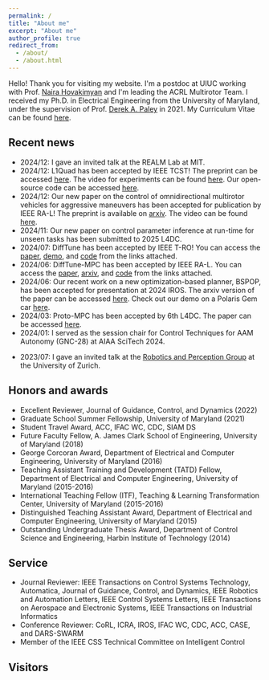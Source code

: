 ```yaml
---
permalink: /
title: "About me"
excerpt: "About me"
author_profile: true
redirect_from: 
  - /about/
  - /about.html
---
```

Hello! Thank you for visiting my website. I'm a postdoc at UIUC working with Prof. [Naira Hovakimyan](https://naira.mechse.illinois.edu/) and I'm leading the ACRL Multirotor Team. I received my Ph.D. in Electrical Engineering from the University of Maryland, under the supervision of Prof. [Derek A. Paley](https://aero.umd.edu/clark/faculty/58/Derek-A-Paley) in 2021. My Curriculum Vitae can be found [here](https://github.com/Sheng-Cheng/Sheng-Cheng.github.io/blob/master/files/CV_Sheng_UIUC.pdf).

Recent news
------
* 2024/12: I gave an invited talk at the REALM Lab at MIT.
* 2024/12: L1Quad has been accepted by IEEE TCST! The preprint can be accessed [here](https://arxiv.org/abs/2302.07208). The video for experiments can be found [here](https://youtu.be/18-2OqTRJ50?si=jV_EzJ8YnPSNoCVU). Our open-source code can be accessed [here](https://github.com/sigma-pi/L1Quad).
* 2024/12: Our new paper on the control of omnidirectional multirotor vehicles for aggressive maneuvers has been accepted for publication by IEEE RA-L! The preprint is available on [arxiv](https://arxiv.org/abs/2209.10024). The video can be found [here](https://www.youtube.com/watch?v=el9hllYO9r8).
* 2024/11: Our new paper on control parameter inference at run-time for unseen tasks has been submitted to 2025 L4DC.
* 2024/07: DiffTune has been accepted by IEEE T-RO! You can access the [paper](https://ieeexplore.ieee.org/abstract/document/10599619), [demo](https://www.youtube.com/watch?v=g42UxcIHUdg), and [code](https://github.com/Sheng-Cheng/DiffTuneOpenSource) from the links attached.
* 2024/06: DiffTune-MPC has been accepted by IEEE RA-L. You can access the [paper](https://ieeexplore.ieee.org/abstract/document/10584257), [arxiv](https://arxiv.org/abs/2312.11384), and [code](https://github.com/RonaldTao/DiffTune-MPC) from the links attached.
* 2024/06: Our recent work on a new optimization-based planner, BSPOP, has been accepted for presentation at 2024 IROS. The arxiv version of the paper can be accessed [here](https://arxiv.org/abs/2404.00133). Check out our demo on a Polaris Gem car [here](https://www.youtube.com/watch?v=mQK9Md8BxRA).
* 2024/03: Proto-MPC has been accepted by 6th L4DC. The paper can be accessed [here](https://proceedings.mlr.press/v242/gu24a.html).
* 2024/01: I served as the session chair for Control Techniques for AAM Autonomy (GNC-28) at AIAA SciTech 2024.
<!--- * 2023/09: Our research and student team have been featured on MechSE news. Check for more details [here](https://mechse.illinois.edu/news/stories/up-in-the-air). --->
<!--- * 2023/08: I gave an invited talk at the Long Feng Science Forum at CUHK-Shenzhen. --->
* 2023/07: I gave an invited talk at the [Robotics and Perception Group](https://rpg.ifi.uzh.ch/) at the University of Zurich.
<!--- * 2023/04: Our new paper on hyperparameter-free auto-tuning using DiffTune has been accepted by L4DC for oral presentation (**9.5% acceptance rate**)! The preprint is available [here]([https://youtu.be/i8Lms1cOoyI](https://arxiv.org/abs/2212.03194)). The presentation is available [here](https://www.youtube.com/live/9dk6tRNxUU8?feature=share&t=22479). --->
<!--- * 2023/04: Our new paper on cooperative estimation and control of a diffusion-based spatiotemporal process has been accepted by Autonomous Robots! The demo experiment can be found [here](https://youtu.be/i8Lms1cOoyI). Paper can be accessed [here](https://link.springer.com/article/10.1007/s10514-023-10105-9). --->
<!--- * 2023/04: Our new paper on fast UAV trajectory planning via simultaneous spatial and temporal assignments has been accepted by IEEE RA-L! The preprint is available on [arxiv](https://arxiv.org/abs/2211.15902). --->
<!--- * 2023/04: Our exhibit won third place for The Future Today award at this year's Engineering Open House! More information can be found [here](https://eohillinois.org/). --->
<!--- * 2023/03: I gave an invited talk at the [Robotics Seminar](https://robotics.illinois.edu/robotics-seminar-series/) in UIUC. --->
<!--- * 2023/02: I gave an invited talk at [Dr. Bo Li's group](https://aisecure.github.io/) in UIUC.
<!--- * 2023/02: I gave an invited talk at the [Robotics and Controls Seminar](https://rcs.charlotte.edu/seminar) in UNC Charlotte. --->
<!--- * 2023/01: Our [GN&C Workshop](https://virtualscitech.aiaa.org/Category/f804d236-1b50-4d7a-b21f-780d9f805aeb) focusing on machine-learning for safety-critical systems in Advanced Air Mobility has been held successfully at 2023 AIAA SciTech! Many thanks to our colleagues at NASA and GaTech! --->
<!--- * 2023/01: Our L1Quad video has been featured by IEEE Spectrum’s [Video Friday](https://spectrum.ieee.org/video-friday-robots-at-night#:~:text=Quadrotors%20are%20deployed,case%20by%20case.). Thanks, IEEE Spectrum! --->
<!--- * 2022/12: I gave a spotlight talk on DiffTune at the RoboAdapt Workshop at CoRL 2022. The schedule can be found [here](https://sites.google.com/view/roboadapt/schedule?authuser=0). --->
<!--- * 2022/11: A compilation of demos for robust quadrotor flight against uncertainties (L1Quad) is available on [video](https://youtu.be/18-2OqTRJ50). The paper will be submitted soon. --->
<!---* 2022/09: Our new paper on the control of omnidirectional multirotor vehicles has been submitted! The preprint is available on [arxiv](https://arxiv.org/abs/2209.10024). The video can be found [here](https://youtu.be/Ip6MeS7rLhI). --->
<!--- * 2022/05: We recently open-sourced our implementation of L1 adaptive augmentation on a Mambo quadrotor. Here's the [repo](https://github.com/HovakimyanResearch/L1-Mambo)  We will release our C++ implementation soon this summer! --->
<!--- * 2022/01: Our paper on L1 augmentation of geometric tracking control for quadrotors has been presented at ICRA 2022! The paper can be accessed [here](https://ieeexplore.ieee.org/document/9811946). The video for experiments can be found [here](https://youtu.be/25Z7iAkZ5xw). --->



Honors and awards
------
* Excellent Reviewer, Journal of Guidance, Control, and Dynamics (2022)
* Graduate School Summer Fellowship, University of Maryland (2021) <!--- for students delayed by COVID-19. --->
* Student Travel Award, ACC, IFAC WC, CDC, SIAM DS <!--- ACC (2019 2020 2021) CDC (2020) SIAM DS (2021)--->
* Future Faculty Fellow, A. James Clark School of Engineering, University of Maryland (2018)
* George Corcoran Award, Department of Electrical and Computer Engineering, University of Maryland (2016)
* Teaching Assistant Training and Development (TATD) Fellow, Department of Electrical and Computer Engineering, University of Maryland (2015-2016) 
* International Teaching Fellow (ITF), Teaching & Learning Transformation Center, University of Maryland (2015-2016) 
* Distinguished Teaching Assistant Award, Department of Electrical and Computer Engineering, University of Maryland (2015)
* Outstanding Undergraduate Thesis Award, Department of Control Science and Engineering, Harbin Institute of Technology (2014) <!---thesis title: "Design of the GPS/MEMS IMU
Combined Navigation System"--->

Service
------
* Journal Reviewer: IEEE Transactions on Control Systems Technology, Automatica, Journal of Guidance, Control, and Dynamics, IEEE Robotics and Automation Letters, IEEE Control Systems Letters, IEEE Transactions on Aerospace and Electronic Systems, IEEE Transactions on Industrial Informatics
* Conference Reviewer: CoRL, ICRA, IROS, IFAC WC, CDC, ACC, CASE, and DARS-SWARM
* Member of the IEEE CSS Technical Committee on Intelligent Control

Visitors
------
<script type="text/javascript" id="clustrmaps" src="//cdn.clustrmaps.com/map_v2.js?d=oXLUS-3Iesx-b_7fwyX7vOsyE4f4gwugR3oIU_mKEf4"></script>
